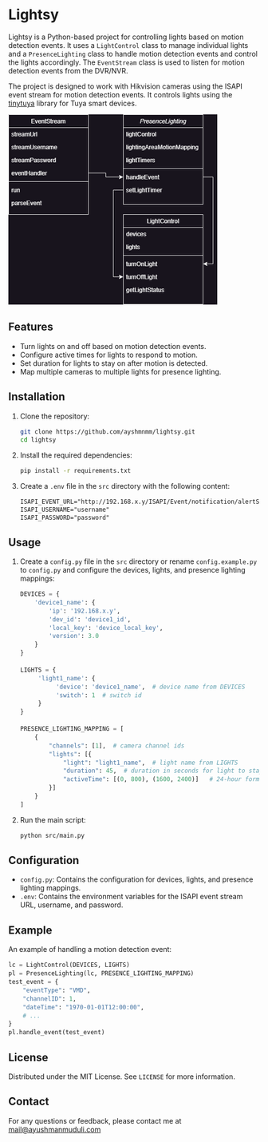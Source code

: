 # Lightsy

Lightsy is a Python-based project for controlling lights based on motion detection events. It uses a `LightControl`
class to manage individual lights and a `PresenceLighting` class to handle motion detection events and control the
lights accordingly. The `EventStream` class is used to listen for motion detection events from the DVR/NVR.

The project is designed to work with Hikvision cameras using the ISAPI event stream for motion detection events. It
controls lights using the [tinytuya](https://github.com/jasonacox/tinytuya) library for Tuya smart devices.

![](lightsy_classes.png)

## Features

- Turn lights on and off based on motion detection events.
- Configure active times for lights to respond to motion.
- Set duration for lights to stay on after motion is detected.
- Map multiple cameras to multiple lights for presence lighting.

## Installation

1. Clone the repository:
    ```sh
    git clone https://github.com/ayshmnmm/lightsy.git
    cd lightsy
    ```

2. Install the required dependencies:
    ```sh
    pip install -r requirements.txt
    ```

3. Create a `.env` file in the `src` directory with the following content:
    ```dotenv
    ISAPI_EVENT_URL="http://192.168.x.y/ISAPI/Event/notification/alertStream"
    ISAPI_USERNAME="username"
    ISAPI_PASSWORD="password"
    ```

## Usage

1. Create a `config.py` file in the `src` directory or rename `config.example.py` to `config.py` and configure the
   devices, lights, and presence lighting mappings:
    ```python
    DEVICES = {
        'device1_name': {
            'ip': '192.168.x.y',
            'dev_id': 'device1_id',
            'local_key': 'device_local_key',
            'version': 3.0
        }
    }
   
   LIGHTS = {
         'light1_name': {
              'device': 'device1_name',  # device name from DEVICES
              'switch': 1  # switch id
         }
   }
   
   PRESENCE_LIGHTING_MAPPING = [
        {
            "channels": [1],  # camera channel ids
            "lights": [{
                "light": "light1_name",  # light name from LIGHTS
                "duration": 45,  # duration in seconds for light to stay on after motion is detected
                "activeTime": [(0, 800), (1600, 2400)]   # 24-hour format active times
            }]
        }
   ]
   ```

2. Run the main script:
    ```sh
    python src/main.py
    ```

## Configuration

- `config.py`: Contains the configuration for devices, lights, and presence lighting mappings.
- `.env`: Contains the environment variables for the ISAPI event stream URL, username, and password.

## Example

An example of handling a motion detection event:

```python
lc = LightControl(DEVICES, LIGHTS)
pl = PresenceLighting(lc, PRESENCE_LIGHTING_MAPPING)
test_event = {
    "eventType": "VMD",
    "channelID": 1,
    "dateTime": "1970-01-01T12:00:00",
    # ...
}
pl.handle_event(test_event)
```

## License

Distributed under the MIT License. See `LICENSE` for more information.

## Contact

For any questions or feedback, please contact me at mail@ayushmanmuduli.com
